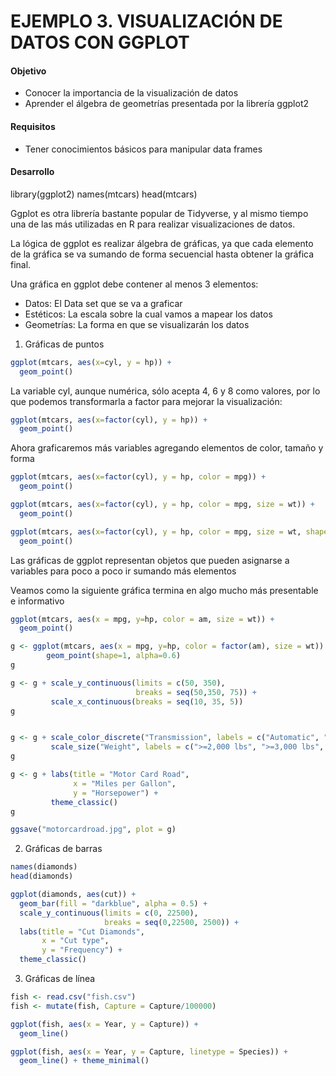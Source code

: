 # EJEMPLO 3. VISUALIZACIÓN DE DATOS CON GGPLOT

#### Objetivo

- Conocer la importancia de la visualización de datos
- Aprender el álgebra de geometrías presentada por la librería ggplot2

#### Requisitos

- Tener conocimientos básicos para manipular data frames

#### Desarrollo

library(ggplot2)
names(mtcars)
head(mtcars)

Ggplot es otra librería bastante popular de Tidyverse, y al mismo tiempo una de 
las más utilizadas en R para realizar visualizaciones de datos.

La lógica de ggplot es realizar álgebra de gráficas, ya que cada elemento de la 
gráfica se va sumando de forma secuencial hasta obtener la gráfica final.

Una gráfica en ggplot debe contener al menos 3 elementos:
  - Datos: El Data set que se va a graficar
  - Estéticos: La escala sobre la cual vamos a mapear los datos
  - Geometrías: La forma en que se visualizarán los datos

1) Gráficas de puntos
```R
ggplot(mtcars, aes(x=cyl, y = hp)) + 
  geom_point()
```

La variable cyl, aunque numérica, sólo acepta 4, 6 y 8 como valores, por lo que 
podemos transformarla a factor para mejorar la visualización:
```R
ggplot(mtcars, aes(x=factor(cyl), y = hp)) + 
  geom_point()
```

Ahora graficaremos más variables agregando elementos de color, tamaño y forma
```R
ggplot(mtcars, aes(x=factor(cyl), y = hp, color = mpg)) + 
  geom_point()

ggplot(mtcars, aes(x=factor(cyl), y = hp, color = mpg, size = wt)) + 
  geom_point()

ggplot(mtcars, aes(x=factor(cyl), y = hp, color = mpg, size = wt, shape=factor(vs))) + 
  geom_point()
```

Las gráficas de ggplot representan objetos que pueden asignarse a variables para 
poco a poco ir sumando más elementos

Veamos como la siguiente gráfica termina en algo mucho más presentable e informativo
```R
ggplot(mtcars, aes(x = mpg, y=hp, color = am, size = wt)) + 
  geom_point() 

g <- ggplot(mtcars, aes(x = mpg, y=hp, color = factor(am), size = wt)) + 
        geom_point(shape=1, alpha=0.6) 
g

g <- g + scale_y_continuous(limits = c(50, 350),
                            breaks = seq(50,350, 75)) +
         scale_x_continuous(breaks = seq(10, 35, 5))
g


g <- g + scale_color_discrete("Transmission", labels = c("Automatic", "Manual")) +
         scale_size("Weight", labels = c(">=2,000 lbs", ">=3,000 lbs", ">=4,000 lbs", ">=5,000 lbs"))
g

g <- g + labs(title = "Motor Card Road",
              x = "Miles per Gallon",
              y = "Horsepower") + 
         theme_classic()
g

ggsave("motorcardroad.jpg", plot = g)
```

2) Gráficas de barras
```R
names(diamonds)
head(diamonds)

ggplot(diamonds, aes(cut)) + 
  geom_bar(fill = "darkblue", alpha = 0.5) +
  scale_y_continuous(limits = c(0, 22500),
                     breaks = seq(0,22500, 2500)) + 
  labs(title = "Cut Diamonds", 
       x = "Cut type",
       y = "Frequency") + 
  theme_classic()
```

3) Gráficas de línea
```R
fish <- read.csv("fish.csv")
fish <- mutate(fish, Capture = Capture/100000)

ggplot(fish, aes(x = Year, y = Capture)) + 
  geom_line()

ggplot(fish, aes(x = Year, y = Capture, linetype = Species)) + 
  geom_line() + theme_minimal()
```
